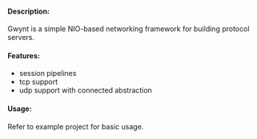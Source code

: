 #### Description:

Gwynt is a simple NIO-based networking framework for building protocol servers.

#### Features:

- session pipelines
- tcp support
- udp support with connected abstraction

#### Usage:

Refer to example project for basic usage.